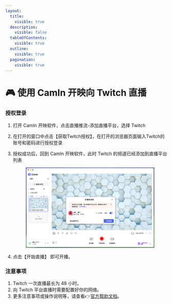 ```yaml
---
layout:
  title:
    visible: true
  description:
    visible: false
  tableOfContents:
    visible: true
  outline:
    visible: true
  pagination:
    visible: true
---
```


# 🎮 使用 CamIn 开映向 Twitch 直播

### 授权登录

1. 打开 CamIn 开映软件，点击直播推流-添加直播平台，选择 Twitch
2. 在打开的窗口中点击【获取Twitch授权】，在打开的浏览器页面输入Twitch的账号和密码进行授权登录
3.  授权成功后，回到 CamIn 开映软件，此时 Twitch 的频道已经添加到直播平台列表

    <figure><img src="../../.gitbook/assets/image (71).png" alt=""><figcaption></figcaption></figure>
4. 点击【开始直播】 即可开播。

### 注意事项

1. Twitch 一次直播最长为 48 小时。
2. 向 Twitch 平台直播时需要配置好你的网络。
3. 更多注意事项或操作说明等，请查看👉[官方帮助文档](https://help.twitch.tv/s/topic/0TO1U000000CjnWWAS/getting-started?language=en\_US)。
